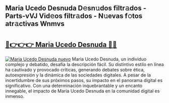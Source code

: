 ## Maria Ucedo Desnuda D𝚎sn𝚞dos filtr𝚊dos - Parts-vVJ Vid𝚎os filtr𝚊dos - N𝚞evas f𝚘tos atr𝚊ctivas Wnmvs

# <h2><a href="http://mb40yfm.tromn.icu/?c=Maria+Ucedo+Desnuda">🔗👉👉👉 Maria Ucedo Desnuda 🔗🔗</a></h2>

[![Maria Ucedo Desnuda nuevo](https://i.imgur.com/pEAQMta.gif)](http://mb40yfm.tromn.icu/?c=Maria+Ucedo+Desnuda)
Maria Ucedo Desnuda, un individuo complejo y debatido, desafía la descripción fácil. Su distintivo estilo en línea ha cautivado y provocado críticas, generando debates sobre ética, autoexpresión y la dinámica de las sociedades digitales. A pesar de la incertidumbre de sus próximos pasos, su impacto en el panorama digital es significativo. Con una determinación inquebrantable y un encanto innegable, el impacto de Maria Ucedo Desnuda en la comunidad digital es inmenso.
